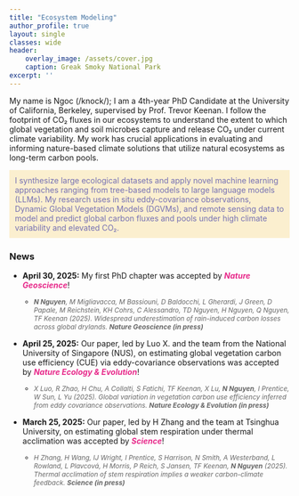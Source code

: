 ```yaml
---
title: "Ecosystem Modeling"
author_profile: true
layout: single
classes: wide
header:
    overlay_image: /assets/cover.jpg
    caption: Greak Smoky National Park
excerpt: ''
---
```


My name is Ngoc (/knock/); I am a 4th-year PhD Candidate at the University of California, Berkeley, supervised by Prof. Trevor Keenan. I follow the footprint of CO₂ fluxes in our ecosystems to understand the extent to which global vegetation and soil microbes capture and release CO₂ under current climate variability. My work has crucial applications in evaluating and informing nature-based climate solutions that utilize natural ecosystems as long-term carbon pools.

<div style="background-color: #fbefcf; color: #7570b3; padding: 10px;">
  I synthesize large ecological datasets and apply novel machine learning approaches ranging from tree-based models to large language models (LLMs). My research uses in situ eddy-covariance observations, Dynamic Global Vegetation Models (DGVMs), and remote sensing data to model and predict global carbon fluxes and pools under high climate variability and elevated CO₂.
</div>



### News
* **April 30, 2025:** My first PhD chapter was accepted by <span style="color:#e7298a; font-style: italic;"><strong><em>Nature Geoscience</em></strong></span>!
  <ul style="font-size:85%; margin-top:4px;">
    <li><span style="color:#666666; font-style: italic;">
      <strong>N Nguyen</strong>, M Migliavacca, M Bassiouni, D Baldocchi, L Gherardi, J Green, D Papale, M Reichstein, KH Cohrs, C Alessandro, TD Nguyen, H Nguyen, Q Nguyen, TF Keenan (2025). Widespread underestimation of rain-induced carbon losses across global drylands. <strong>Nature Geoscience (in press)</strong>
    </span></li>
  </ul>

* **April 25, 2025:** Our paper, led by Luo X. and the team from the National University of Singapore (NUS), on estimating global vegetation carbon use efficiency (CUE) via eddy-covariance observations was accepted by <span style="color:#e7298a; font-style: italic;"><strong><em>Nature Ecology & Evolution</em></strong></span>!
  <ul style="font-size:85%; margin-top:4px;">
    <li><span style="color:#666666; font-style: italic;">
      X Luo, R Zhao, H Chu, A Collalti, S Fatichi, TF Keenan, X Lu, <strong>N Nguyen</strong>, I Prentice, W Sun, L Yu (2025). Global variation in vegetation carbon use efficiency inferred from eddy covariance observations. <strong>Nature Ecology & Evolution (in press)</strong>
    </span></li>
  </ul>

* **March 25, 2025:** Our paper, led by H Zhang and the team at Tsinghua University, on estimating global stem respiration under thermal acclimation was accepted by <span style="color:#e7298a; font-style: italic;"><strong><em>Science</em></strong></span>!
  <ul style="font-size:85%; margin-top:4px;">
    <li><span style="color:#666666; font-style: italic;">
      H Zhang, H Wang, IJ Wright, I Prentice, S Harrison, N Smith, A Westerband, L Rowland, L Plavcová, H Morris, P Reich, S Jansen, TF Keenan, <strong>N Nguyen</strong> (2025). Thermal acclimation of stem respiration implies a weaker carbon-climate feedback. <strong>Science (in press)</strong>
    </span></li>
  </ul>



  
